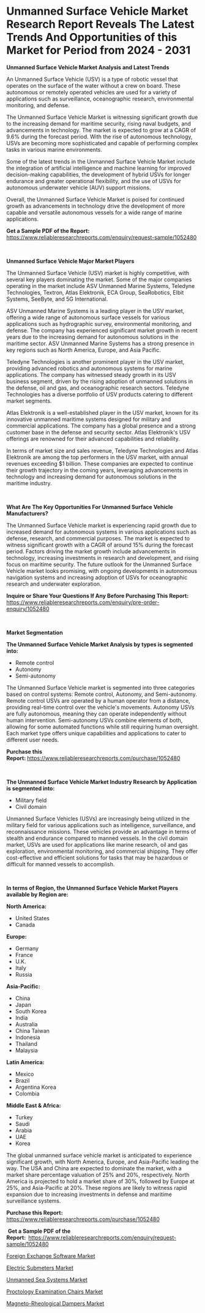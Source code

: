 <p><h1>Unmanned Surface Vehicle Market Research Report Reveals The Latest Trends And Opportunities of this Market for Period from 2024 - 2031</h1></p><p><strong>Unmanned Surface Vehicle Market Analysis and Latest Trends</strong></p>
<p><p>An Unmanned Surface Vehicle (USV) is a type of robotic vessel that operates on the surface of the water without a crew on board. These autonomous or remotely operated vehicles are used for a variety of applications such as surveillance, oceanographic research, environmental monitoring, and defense.</p><p>The Unmanned Surface Vehicle Market is witnessing significant growth due to the increasing demand for maritime security, rising naval budgets, and advancements in technology. The market is expected to grow at a CAGR of 9.6% during the forecast period. With the rise of autonomous technology, USVs are becoming more sophisticated and capable of performing complex tasks in various marine environments.</p><p>Some of the latest trends in the Unmanned Surface Vehicle Market include the integration of artificial intelligence and machine learning for improved decision-making capabilities, the development of hybrid USVs for longer endurance and greater operational flexibility, and the use of USVs for autonomous underwater vehicle (AUV) support missions.</p><p>Overall, the Unmanned Surface Vehicle Market is poised for continued growth as advancements in technology drive the development of more capable and versatile autonomous vessels for a wide range of marine applications.</p></p>
<p><strong>Get a Sample PDF of the Report:&nbsp;</strong> <a href="https://www.reliableresearchreports.com/enquiry/request-sample/1052480">https://www.reliableresearchreports.com/enquiry/request-sample/1052480</a></p>
<p>&nbsp;</p>
<p><strong>Unmanned Surface Vehicle Major Market Players</strong></p>
<p><p>The Unmanned Surface Vehicle (USV) market is highly competitive, with several key players dominating the market. Some of the major companies operating in the market include ASV Unmanned Marine Systems, Teledyne Technologies, Textron, Atlas Elektronik, ECA Group, SeaRobotics, Elbit Systems, SeeByte, and 5G International.</p><p>ASV Unmanned Marine Systems is a leading player in the USV market, offering a wide range of autonomous surface vessels for various applications such as hydrographic survey, environmental monitoring, and defense. The company has experienced significant market growth in recent years due to the increasing demand for autonomous solutions in the maritime sector. ASV Unmanned Marine Systems has a strong presence in key regions such as North America, Europe, and Asia Pacific.</p><p>Teledyne Technologies is another prominent player in the USV market, providing advanced robotics and autonomous systems for marine applications. The company has witnessed steady growth in its USV business segment, driven by the rising adoption of unmanned solutions in the defense, oil and gas, and oceanographic research sectors. Teledyne Technologies has a diverse portfolio of USV products catering to different market segments.</p><p>Atlas Elektronik is a well-established player in the USV market, known for its innovative unmanned maritime systems designed for military and commercial applications. The company has a global presence and a strong customer base in the defense and security sector. Atlas Elektronik's USV offerings are renowned for their advanced capabilities and reliability.</p><p>In terms of market size and sales revenue, Teledyne Technologies and Atlas Elektronik are among the top performers in the USV market, with annual revenues exceeding $1 billion. These companies are expected to continue their growth trajectory in the coming years, leveraging advancements in technology and increasing demand for autonomous solutions in the maritime industry.</p></p>
<p>&nbsp;</p>
<p><strong>What Are The Key Opportunities For Unmanned Surface Vehicle Manufacturers?</strong></p>
<p><p>The Unmanned Surface Vehicle market is experiencing rapid growth due to increased demand for autonomous systems in various applications such as defense, research, and commercial purposes. The market is expected to witness significant growth with a CAGR of around 15% during the forecast period. Factors driving the market growth include advancements in technology, increasing investments in research and development, and rising focus on maritime security. The future outlook for the Unmanned Surface Vehicle market looks promising, with ongoing developments in autonomous navigation systems and increasing adoption of USVs for oceanographic research and underwater exploration.</p></p>
<p><strong>Inquire or Share Your Questions If Any Before Purchasing This Report:</strong> <a href="https://www.reliableresearchreports.com/enquiry/pre-order-enquiry/1052480">https://www.reliableresearchreports.com/enquiry/pre-order-enquiry/1052480</a></p>
<p>&nbsp;</p>
<p><strong>Market Segmentation</strong></p>
<p><strong>The Unmanned Surface Vehicle Market Analysis by types is segmented into:</strong></p>
<p><ul><li>Remote control</li><li>Autonomy</li><li>Semi-autonomy</li></ul></p>
<p><p>The Unmanned Surface Vehicle market is segmented into three categories based on control systems: Remote control, Autonomy, and Semi-autonomy. Remote control USVs are operated by a human operator from a distance, providing real-time control over the vehicle's movements. Autonomy USVs are fully autonomous, meaning they can operate independently without human intervention. Semi-autonomy USVs combine elements of both, allowing for some automated functions while still requiring human oversight. Each market type offers unique capabilities and applications to cater to different user needs.</p></p>
<p><strong>Purchase this Report:&nbsp;</strong><a href="https://www.reliableresearchreports.com/purchase/1052480">https://www.reliableresearchreports.com/purchase/1052480</a></p>
<p>&nbsp;</p>
<p><strong>The Unmanned Surface Vehicle Market Industry Research by Application is segmented into:</strong></p>
<p><ul><li>Military field</li><li>Civil domain</li></ul></p>
<p><p>Unmanned Surface Vehicles (USVs) are increasingly being utilized in the military field for various applications such as intelligence, surveillance, and reconnaissance missions. These vehicles provide an advantage in terms of stealth and endurance compared to manned vessels. In the civil domain market, USVs are used for applications like marine research, oil and gas exploration, environmental monitoring, and commercial shipping. They offer cost-effective and efficient solutions for tasks that may be hazardous or difficult for manned vessels to accomplish.</p></p>
<p>&nbsp;</p>
<p><strong>In terms of Region, the Unmanned Surface Vehicle Market Players available by Region are:</strong></p>
<p>
    <p> <strong> North America: </strong>
        <ul>
            <li>United States</li>
            <li>Canada</li>
        </ul>
        </p> 
    <p> <strong> Europe: </strong>
        <ul>
            <li>Germany</li>
            <li>France</li>
            <li>U.K.</li>
            <li>Italy</li>
            <li>Russia</li>
        </ul>
        </p> 
    <p> <strong> Asia-Pacific: </strong>
        <ul>
            <li>China</li>
            <li>Japan</li>
            <li>South Korea</li>
            <li>India</li>
            <li>Australia</li>
            <li>China Taiwan</li>
            <li>Indonesia</li>
            <li>Thailand</li>
            <li>Malaysia</li>
        </ul>
        </p> 
    <p> <strong> Latin America: </strong>
        <ul>
            <li>Mexico</li>
            <li>Brazil</li>
            <li>Argentina Korea</li>
            <li>Colombia</li>
        </ul>
        </p> 
    <p> <strong> Middle East & Africa: </strong>
        <ul>
            <li>Turkey</li>
            <li>Saudi</li>
            <li>Arabia</li>
            <li>UAE</li>
            <li>Korea</li>
        </ul>
    </p>
    </p>
<p><p>The global unmanned surface vehicle market is anticipated to experience significant growth, with North America, Europe, and Asia-Pacific leading the way. The USA and China are expected to dominate the market, with a market share percentage valuation of 25% and 20%, respectively. North America is projected to hold a market share of 30%, followed by Europe at 25%, and Asia-Pacific at 20%. These regions are likely to witness rapid expansion due to increasing investments in defense and maritime surveillance systems.</p></p>
<p><strong>Purchase this Report: </strong><a href="https://www.reliableresearchreports.com/purchase/1052480">https://www.reliableresearchreports.com/purchase/1052480</a></p>
<p>&nbsp;<strong>Get a Sample PDF of the Report:&nbsp;&nbsp;</strong><a href="https://www.reliableresearchreports.com/enquiry/request-sample/1052480">https://www.reliableresearchreports.com/enquiry/request-sample/1052480</a></p>
<p><strong></strong></p>
<p><p><a href="https://issuu.com/reportprime-2/docs/foreign-exchange-software-market-size-2030.pptx">Foreign Exchange Software Market</a></p><p><a href="https://issuu.com/reportprime-2/docs/electric-submeters-market-size-2030.pptx">Electric Submeters Market</a></p><p><a href="https://github.com/okotobwrhuteie/Market-Research-Report-List-1/blob/main/unmanned-sea-systems-market.md">Unmanned Sea Systems Market</a></p><p><a href="https://view.publitas.com/reportprime-1/proctology-examination-chairs-market-insights-market-players-and-forecast-till-2030/">Proctology Examination Chairs Market</a></p><p><a href="https://flame-sidecar-702.notion.site/Magneto-Rheological-Dampers-Market-Centers-on-Aspects-such-as-Market-Growth-Market-Share-Market-Op-2a82ed4cbc3246d49987f2fe741249af">Magneto-Rheological Dampers Market</a></p></p>